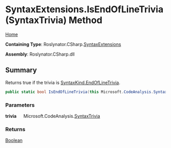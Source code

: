 # SyntaxExtensions\.IsEndOfLineTrivia\(SyntaxTrivia\) Method

[Home](../../../../README.md)

**Containing Type**: Roslynator\.CSharp\.[SyntaxExtensions](../README.md)

**Assembly**: Roslynator\.CSharp\.dll

## Summary

Returns true if the trivia is [SyntaxKind.EndOfLineTrivia](https://docs.microsoft.com/en-us/dotnet/api/microsoft.codeanalysis.csharp.syntaxkind.endoflinetrivia)\.

```csharp
public static bool IsEndOfLineTrivia(this Microsoft.CodeAnalysis.SyntaxTrivia trivia)
```

### Parameters

**trivia** &emsp; Microsoft\.CodeAnalysis\.[SyntaxTrivia](https://docs.microsoft.com/en-us/dotnet/api/microsoft.codeanalysis.syntaxtrivia)

### Returns

[Boolean](https://docs.microsoft.com/en-us/dotnet/api/system.boolean)

